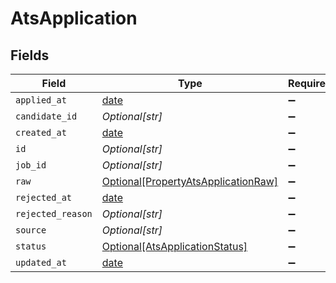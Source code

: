 # AtsApplication


## Fields

| Field                                                                                   | Type                                                                                    | Required                                                                                | Description                                                                             |
| --------------------------------------------------------------------------------------- | --------------------------------------------------------------------------------------- | --------------------------------------------------------------------------------------- | --------------------------------------------------------------------------------------- |
| `applied_at`                                                                            | [date](https://docs.python.org/3/library/datetime.html#date-objects)                    | :heavy_minus_sign:                                                                      | N/A                                                                                     |
| `candidate_id`                                                                          | *Optional[str]*                                                                         | :heavy_minus_sign:                                                                      | N/A                                                                                     |
| `created_at`                                                                            | [date](https://docs.python.org/3/library/datetime.html#date-objects)                    | :heavy_minus_sign:                                                                      | N/A                                                                                     |
| `id`                                                                                    | *Optional[str]*                                                                         | :heavy_minus_sign:                                                                      | N/A                                                                                     |
| `job_id`                                                                                | *Optional[str]*                                                                         | :heavy_minus_sign:                                                                      | N/A                                                                                     |
| `raw`                                                                                   | [Optional[PropertyAtsApplicationRaw]](../../models/shared/propertyatsapplicationraw.md) | :heavy_minus_sign:                                                                      | N/A                                                                                     |
| `rejected_at`                                                                           | [date](https://docs.python.org/3/library/datetime.html#date-objects)                    | :heavy_minus_sign:                                                                      | N/A                                                                                     |
| `rejected_reason`                                                                       | *Optional[str]*                                                                         | :heavy_minus_sign:                                                                      | N/A                                                                                     |
| `source`                                                                                | *Optional[str]*                                                                         | :heavy_minus_sign:                                                                      | N/A                                                                                     |
| `status`                                                                                | [Optional[AtsApplicationStatus]](../../models/shared/atsapplicationstatus.md)           | :heavy_minus_sign:                                                                      | N/A                                                                                     |
| `updated_at`                                                                            | [date](https://docs.python.org/3/library/datetime.html#date-objects)                    | :heavy_minus_sign:                                                                      | N/A                                                                                     |